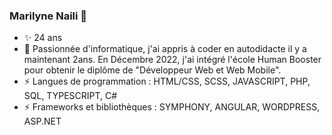 ### Marilyne Naili 👋 ###

- ✨ 24 ans
- 💬 Passionnée d'informatique, j'ai appris à coder en autodidacte il y a maintenant 2ans. En Décembre 2022, j'ai intégré l'école Human Booster pour obtenir le diplôme de "Développeur Web et Web Mobile". 
- ⚡ Langues de programmation : HTML/CSS, SCSS, JAVASCRIPT, PHP, SQL, TYPESCRIPT, C#
- ⚡ Frameworks et bibliothèques : SYMPHONY, ANGULAR, WORDPRESS, ASP.NET

